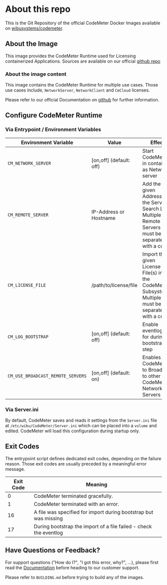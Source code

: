 # About this repo

This is the Git Repository of the official CodeMeter Docker Images available
on [wibusystems/codemeter](https://hub.docker.com/r/wibusystems/codemeter).

## About the Image

This image provides the CodeMeter Runtime used for Licensing containerized Applications. Sources are available on our
official [github repo](https://github.com/wibu-systems/docker-codemeter)

### About the image content

This image contains the CodeMeter Runtime for multiple use cases. Those use cases include, `NetworkServer`, `NetworkClient` and `CmCloud`
licenses.

Please refer to our official Documentation on [github](https://github.com/wibu-systems/docker-codemeter) for further information.

## Configure CodeMeter Runtime

### Via Entrypoint / Environment Variables

| Environment Variable              | Value                   | Effect                                                                                                       |
|-----------------------------------|-------------------------|--------------------------------------------------------------------------------------------------------------|
| `CM_NETWORK_SERVER`               | [on,off] (default: off) | Start CodeMeter in container as Network-server                                                               |
| `CM_REMOTE_SERVER`                | IP-Address or Hostname  | Add the given Address to the Server Search List. Multiple Remote Servers must be separated with a colon      |
| `CM_LICENSE_FILE`                 | /path/to/license/file   | Import the given License File(s) into the CodeMeter Subsystem. Multiple files must be separated with a colon |
| `CM_LOG_BOOTSTRAP`                | [on,off] (default: off) | Enable eventlogging for during bootstrap step                                                                |
| `CM_USE_BROADCAST_REMOTE_SERVERS` | [on,off] (default: on)  | Enables CodeMeter to Broadcast to other CodeMeter Network Servers                                            |

### Via Server.ini

By default, CodeMeter saves and reads it settings from the `Server.ini` file at `/etc/wibu/CodeMeter/Server.ini` which can be placed into
a `volume` and edited.
CodeMeter will load this configuration during startup only.

## Exit Codes

The entrypoint script defines dedicated exit codes, depending on the failure reason.
Those exit codes are usually preceded by a meaningful error message.

| Exit Code | Meaning                                                           |
|-----------|-------------------------------------------------------------------|
| 0         | CodeMeter terminated gracefully.                                  |
| 1         | CodeMeter terminated with an error.                               |
| 16        | A file was specified for import during bootstrap but was missing  |
| 17        | During bootstrap the import of a file failed - check the eventlog |

## Have Questions or Feedback?

For support questions ("How do I?", "I got this error, why?", ...), please first read
the [Documentation](https://www.wibu.com/support/manuals-guides.html) before heading to our customer support.

Please refer to `BUILDING.md` before trying to build any of the images.

